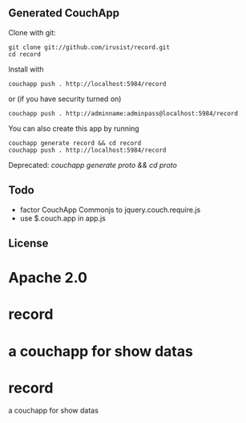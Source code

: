 ## Generated CouchApp

Clone with git:

    git clone git://github.com/irusist/record.git
    cd record

Install with 
    
    couchapp push . http://localhost:5984/record

or (if you have security turned on)

    couchapp push . http://adminname:adminpass@localhost:5984/record
  
You can also create this app by running

    couchapp generate record && cd record
    couchapp push . http://localhost:5984/record

Deprecated: *couchapp generate proto && cd proto*


## Todo

* factor CouchApp Commonjs to jquery.couch.require.js
* use $.couch.app in app.js

## License

Apache 2.0
=======
record
======

a couchapp for show datas
=======
record
======

a couchapp for show datas